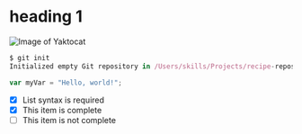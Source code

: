 # heading 1
![Image of Yaktocat](https://octodex.github.com/images/yaktocat.png)
```javascript
$ git init
Initialized empty Git repository in /Users/skills/Projects/recipe-repository/.git/
```
``` javascript
var myVar = "Hello, world!";
```
- [x] List syntax is required
- [x] This item is complete
- [ ] This item is not complete
